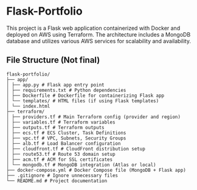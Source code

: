 # Flask-Portfolio

This project is a Flask web application containerized with Docker and deployed on AWS using Terraform. The architecture includes a MongoDB database and utilizes various AWS services for scalability and availability.

## File Structure (Not final)

```
flask-portfolio/
├── app/
│ ├── app.py # Flask app entry point
│ ├── requirements.txt # Python dependencies
│ ├── Dockerfile # Dockerfile for containerizing Flask app
│ └── templates/ # HTML files (if using Flask templates)
│ └── index.html
├── terraform/
│ ├── providers.tf # Main Terraform config (provider and region)
│ ├── variables.tf # Terraform variables
│ ├── outputs.tf # Terraform outputs
│ ├── ecs.tf # ECS Cluster, Task Definitions
│ ├── vpc.tf # VPC, Subnets, Security Groups
│ ├── alb.tf # Load Balancer configuration
│ ├── cloudfront.tf # CloudFront distribution setup
│ ├── route53.tf # Route 53 domain setup
│ ├── acm.tf # ACM for SSL certificates
│ └── mongodb.tf # MongoDB integration (Atlas or local)
├── docker-compose.yml # Docker Compose file (MongoDB + Flask app)
├── .gitignore # Ignore unnecessary files
└── README.md # Project documentation
```
